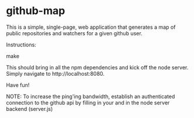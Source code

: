 github-map
==========

This is a simple, single-page, web application that generates a map of public repositories and watchers for a given github user.

Instructions:

make

This should bring in all the npm dependencies and kick off the node server. Simply navigate to http://localhost:8080.

Have fun!

NOTE: To increase the ping'ing bandwidth, establish an authenticated connection to the github api by filling in your <USERNAME> and <PASSWORD> in the node server backend (server.js)
